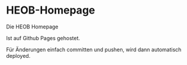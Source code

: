 # HEOB-Homepage
Die HEOB Homepage

Ist auf Github Pages gehostet. 

Für Änderungen einfach committen und pushen, wird dann automatisch deployed.
